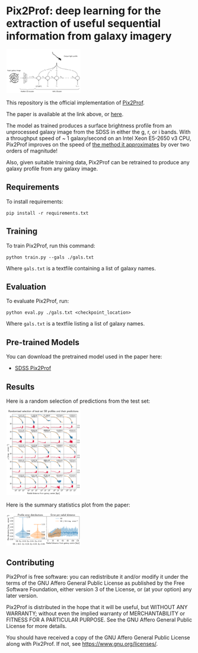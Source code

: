 # Pix2Prof: deep learning for the extraction of useful sequential information from galaxy imagery

<img src="docs/p2p_new.png" width=200>

This repository is the official implementation of
[Pix2Prof](https://arxiv.org/abs/2010.00622). 

The paper is available at the link above, or [here](docs/pix2prof.pdf).

The model as trained produces a surface brightness profile from an unprocessed
galaxy image from the SDSS in either the g, r, or i bands. With a throughput
speed of ~ 1 galaxy/second on an Intel Xeon E5-2650 v3 CPU, Pix2Prof improves
on the speed of [the method it approximates](https://doi.org/10.1086/192281) by
over two orders of magnitude! 

Also, given suitable training data, Pix2Prof can be retrained to produce any galaxy
profile from any galaxy image.

## Requirements

To install requirements:

```setup
pip install -r requirements.txt
```

## Training

To train Pix2Prof, run this command:

```train
python train.py --gals ./gals.txt
```

Where ``gals.txt`` is a textfile containing a list of galaxy names.

## Evaluation

To evaluate Pix2Prof, run:

```eval
python eval.py ./gals.txt <checkpoint_location>
```

Where ``gals.txt`` is a textfile listing a list of galaxy names.

## Pre-trained Models

You can download the pretrained model used in the paper here:

- [SDSS Pix2Prof](models/model.pth)

## Results

Here is a random selection of predictions from the test set:

<img src="docs/sbs.png" width=200>

Here is the summary statistics plot from the paper:

<img src="docs/errors_mag_arcsec.png" width=200>

## Contributing

Pix2Prof is free software: you can redistribute it and/or modify it under the
terms of the GNU Affero General Public License as published by the Free
Software Foundation, either version 3 of the License, or (at your option) any
later version.

Pix2Prof is distributed in the hope that it will be useful, but WITHOUT ANY
WARRANTY; without even the implied warranty of MERCHANTABILITY or FITNESS FOR A
PARTICULAR PURPOSE.  See the GNU Affero General Public License for more
details.

You should have received a copy of the GNU Affero General Public License along
with Pix2Prof.  If not, see <https://www.gnu.org/licenses/>.
